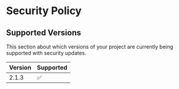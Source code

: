 # Security Policy

## Supported Versions

This section about which versions of your project are
currently being supported with security updates.

| Version | Supported          |
| ------- | ------------------ |
| 2.1.3   | :white_check_mark: |


